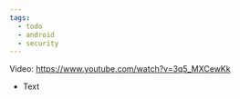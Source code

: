 ```yaml
---
tags:
  - todo
  - android
  - security
---
```

Video: https://www.youtube.com/watch?v=3q5_MXCewKk
- Text